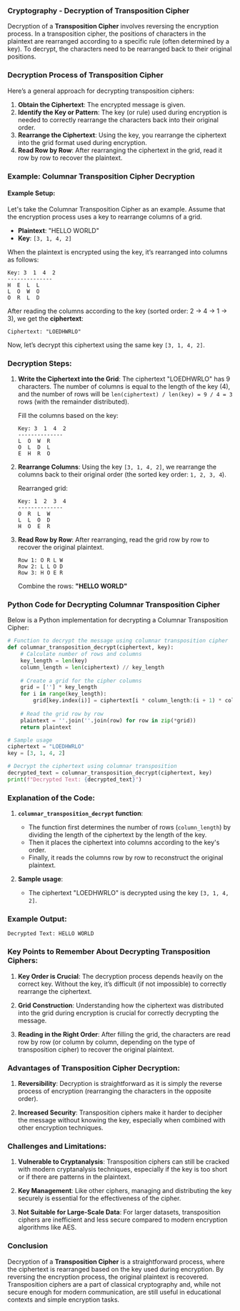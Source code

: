 ### **Cryptography - Decryption of Transposition Cipher**

Decryption of a **Transposition Cipher** involves reversing the encryption process. In a transposition cipher, the positions of characters in the plaintext are rearranged according to a specific rule (often determined by a key). To decrypt, the characters need to be rearranged back to their original positions.

### **Decryption Process of Transposition Cipher**

Here’s a general approach for decrypting transposition ciphers:

1. **Obtain the Ciphertext**: The encrypted message is given.
2. **Identify the Key or Pattern**: The key (or rule) used during encryption is needed to correctly rearrange the characters back into their original order.
3. **Rearrange the Ciphertext**: Using the key, you rearrange the ciphertext into the grid format used during encryption.
4. **Read Row by Row**: After rearranging the ciphertext in the grid, read it row by row to recover the plaintext.

### **Example: Columnar Transposition Cipher Decryption**

#### **Example Setup:**
Let's take the Columnar Transposition Cipher as an example. Assume that the encryption process uses a key to rearrange columns of a grid.

- **Plaintext**: "HELLO WORLD"
- **Key**: `[3, 1, 4, 2]`

When the plaintext is encrypted using the key, it’s rearranged into columns as follows:

```
Key: 3  1  4  2
--------------
H  E  L  L
L  O  W  O
O  R  L  D
```

After reading the columns according to the key (sorted order: 2 → 4 → 1 → 3), we get the **ciphertext**:

```
Ciphertext: "LOEDHWRLO"
```

Now, let’s decrypt this ciphertext using the same key `[3, 1, 4, 2]`.

### **Decryption Steps:**

1. **Write the Ciphertext into the Grid**: 
   The ciphertext "LOEDHWRLO" has 9 characters. The number of columns is equal to the length of the key (4), and the number of rows will be `len(ciphertext) / len(key) = 9 / 4 = 3` rows (with the remainder distributed).
   
   Fill the columns based on the key:
   
   ```
   Key: 3  1  4  2
   --------------
   L  O  W  R
   O  L  D  L
   E  H  R  O
   ```

2. **Rearrange Columns**: Using the key `[3, 1, 4, 2]`, we rearrange the columns back to their original order (the sorted key order: `1, 2, 3, 4`).

   Rearranged grid:
   ```
   Key: 1  2  3  4
   --------------
   O  R  L  W
   L  L  O  D
   H  O  E  R
   ```

3. **Read Row by Row**: After rearranging, read the grid row by row to recover the original plaintext.

   ```
   Row 1: O R L W
   Row 2: L L O D
   Row 3: H O E R
   ```

   Combine the rows: **"HELLO WORLD"**

### **Python Code for Decrypting Columnar Transposition Cipher**

Below is a Python implementation for decrypting a Columnar Transposition Cipher:

```python
# Function to decrypt the message using columnar transposition cipher
def columnar_transposition_decrypt(ciphertext, key):
    # Calculate number of rows and columns
    key_length = len(key)
    column_length = len(ciphertext) // key_length
    
    # Create a grid for the cipher columns
    grid = [''] * key_length
    for i in range(key_length):
        grid[key.index(i)] = ciphertext[i * column_length:(i + 1) * column_length]
    
    # Read the grid row by row
    plaintext = ''.join(''.join(row) for row in zip(*grid))
    return plaintext

# Sample usage
ciphertext = "LOEDHWRLO"
key = [3, 1, 4, 2]

# Decrypt the ciphertext using columnar transposition
decrypted_text = columnar_transposition_decrypt(ciphertext, key)
print(f"Decrypted Text: {decrypted_text}")
```

### **Explanation of the Code:**

1. **`columnar_transposition_decrypt` function**:
   - The function first determines the number of rows (`column_length`) by dividing the length of the ciphertext by the length of the key.
   - Then it places the ciphertext into columns according to the key's order.
   - Finally, it reads the columns row by row to reconstruct the original plaintext.

2. **Sample usage**:
   - The ciphertext "LOEDHWRLO" is decrypted using the key `[3, 1, 4, 2]`.

### **Example Output:**

```
Decrypted Text: HELLO WORLD
```

### **Key Points to Remember About Decrypting Transposition Ciphers:**

1. **Key Order is Crucial**: The decryption process depends heavily on the correct key. Without the key, it’s difficult (if not impossible) to correctly rearrange the ciphertext.
   
2. **Grid Construction**: Understanding how the ciphertext was distributed into the grid during encryption is crucial for correctly decrypting the message.

3. **Reading in the Right Order**: After filling the grid, the characters are read row by row (or column by column, depending on the type of transposition cipher) to recover the original plaintext.

### **Advantages of Transposition Cipher Decryption:**

1. **Reversibility**: Decryption is straightforward as it is simply the reverse process of encryption (rearranging the characters in the opposite order).

2. **Increased Security**: Transposition ciphers make it harder to decipher the message without knowing the key, especially when combined with other encryption techniques.

### **Challenges and Limitations:**

1. **Vulnerable to Cryptanalysis**: Transposition ciphers can still be cracked with modern cryptanalysis techniques, especially if the key is too short or if there are patterns in the plaintext.

2. **Key Management**: Like other ciphers, managing and distributing the key securely is essential for the effectiveness of the cipher.

3. **Not Suitable for Large-Scale Data**: For larger datasets, transposition ciphers are inefficient and less secure compared to modern encryption algorithms like AES.

### **Conclusion**

Decryption of a **Transposition Cipher** is a straightforward process, where the ciphertext is rearranged based on the key used during encryption. By reversing the encryption process, the original plaintext is recovered. Transposition ciphers are a part of classical cryptography and, while not secure enough for modern communication, are still useful in educational contexts and simple encryption tasks.
